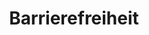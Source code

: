 ---
layout: redirect.njk
permalink: false
hideInSitemap: true
tags: level1
parent: de
key: accessibility_de
title: Barrierefreiheit
alternativetitle: Wir entwickeln Produkte für so viele wie möglich.
redirect: /de/accessibility/introduction/about-this-guide/
order: 3
---